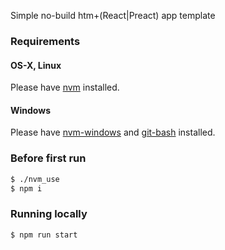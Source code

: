 Simple no-build htm+(React|Preact) app template

### Requirements

#### OS-X, Linux

Please have [nvm](https://github.com/nvm-sh/nvm#installing-and-updating) installed.

#### Windows

Please have [nvm-windows](https://github.com/coreybutler/nvm-windows/releases) and [git-bash](https://git-scm.com/download/win) installed.

### Before first run

```bash
$ ./nvm_use
$ npm i
```

### Running locally

```bash
$ npm run start
```

